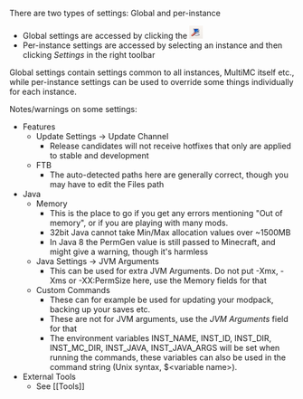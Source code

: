 There are two types of settings: Global and per-instance
* Global settings are accessed by clicking the <img alt="Settings Button" src="images/SettingsButton.png" width="24px;"/>
* Per-instance settings are accessed by selecting an instance and then clicking _Settings_ in the right toolbar

Global settings contain settings common to all instances, MultiMC itself etc., while per-instance settings can be used to override some things individually for each instance.

Notes/warnings on some settings:

* Features
  * Update Settings -> Update Channel
    * Release candidates will not receive hotfixes that only are applied to stable and development
  * FTB
    * The auto-detected paths here are generally correct, though you may have to edit the Files path
* Java
  * Memory
    * This is the place to go if you get any errors mentioning "Out of memory", or if you are playing with many mods.
    * 32bit Java cannot take Min/Max allocation values over ~1500MB
    * In Java 8 the PermGen value is still passed to Minecraft, and might give a warning, though it's harmless
  * Java Settings -> JVM Arguments
    * This can be used for extra JVM Arguments. Do not put -Xmx, -Xms or -XX:PermSize here, use the Memory fields for that
  * Custom Commands
    * These can for example be used for updating your modpack, backing up your saves etc.
    * These are not for JVM arguments, use the _JVM Arguments_ field for that
    * The environment variables INST_NAME, INST_ID, INST_DIR, INST_MC_DIR, INST_JAVA, INST_JAVA_ARGS will be set when running the commands, these variables can also be used in the command string (Unix syntax, $\<variable name\>).
* External Tools
  * See [[Tools]]
